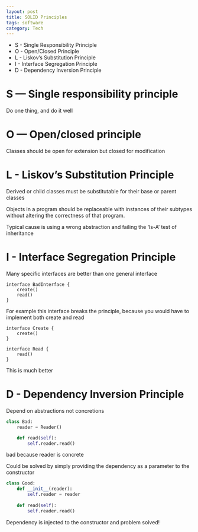 ```yaml
---
layout: post
title: SOLID Principles
tags: software     
category: Tech 
---
```


+ S - Single Responsibility Principle
+ O - Open/Closed Principle
+ L - Liskov’s Substitution Principle
+ I - Interface Segregation Principle
+ D - Dependency Inversion Principle

# S — Single responsibility principle
Do one thing, and do it well 

# O — Open/closed principle
Classes should be open for extension but closed for modification

# L - Liskov’s Substitution Principle 
Derived or child classes must be substitutable for their base or parent classes

Objects in a program should be replaceable with instances of their subtypes without altering the correctness of that program.

Typical cause is using a wrong abstraction and failing the ‘Is-A’ test of inheritance 

# I - Interface Segregation Principle
Many specific interfaces are better than one general interface
```
interface BadInterface {
    create()   
    read()
}
```     

For example this interface breaks the principle, 
because you would have to implement both create and read

```
interface Create {
    create()  
} 

interface Read {
    read()  
} 
```
This is much better

# D - Dependency Inversion Principle

Depend on abstractions not concretions
```python
class Bad:
    reader = Reader()

    def read(self):
        self.reader.read()
```
bad because reader is concrete

Could be solved by simply providing the dependency as a parameter to the constructor

```python
class Good:
    def __init__(reader):
        self.reader = reader
        
    def read(self):
        self.reader.read()
```
Dependency is injected to the constructor and problem solved!

